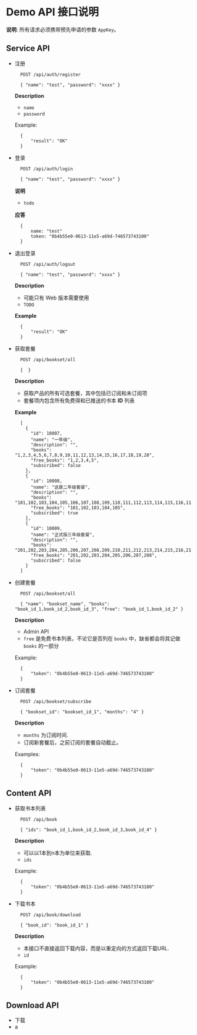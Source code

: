 Demo API 接口说明
====

**说明**: 所有请求必须携带预先申请的参数 `AppKey`。

## Service API

- 注册

        POST /api/auth/register
      
        { "name": "test", "password": "xxxx" }

    **Description**
    
    - `name`
    - `password`
    
    Example:

        {
            "result": "OK"
        }

- 登录

        POST /api/auth/login
      
        { "name": "test", "password": "xxxx" }

    **说明**
    
    - `todo`

    **应答**

        {
            name: "test"
            token: "0b4b55e0-0613-11e5-a69d-746573743100"
        }

- 退出登录

        POST /api/auth/logout
      
        { "name": "test", "password": "xxxx" }

    **Description**
    
    - 可能只有 Web 版本需要使用
    - `TODO`
    
    **Example**

        {
            "result": "OK"
        }

- 获取套餐

        POST /api/bookset/all
      
        {  }

    **Description**
    
    - 获取产品的所有可选套餐，其中包括已订阅和未订阅项
    - 套餐项内包含所有免费得和已推送的书本 **ID** 列表
    
    **Example**

        [
          {
            "id": 10007,
            "name": "一年级",
            "description": "",
            "books": "1,2,3,4,5,6,7,8,9,10,11,12,13,14,15,16,17,18,19,20",
            "free_books": "1,2,3,4,5",
            "subscribed": false
          },
          {
            "id": 10008,
            "name": "这是二年级套餐",
            "description": "",
            "books": "101,102,103,104,105,106,107,108,109,110,111,112,113,114,115,116,117,118,119,120,121,122,123,124,125,126,127,128,129,130,131,132",
            "free_books": "101,102,103,104,105",
            "subscribed": true
          },
          {
            "id": 10009,
            "name": "正式版三年级套餐",
            "description": "",
            "books": "201,202,203,204,205,206,207,208,209,210,211,212,213,214,215,216,217,218,219,220,221,222,223,224,225,226,227,228,229,230,231,232,233,234,235,236,237,238",
            "free_books": "201,202,203,204,205,206,207,208",
            "subscribed": false
          }
        ]

- 创建套餐

        POST /api/bookset/all
      
        { "name": "bookset_name", "books": "book_id_1,book_id_2,book_id_3", "free": "book_id_1,book_id_2" }

    **Description**
    
    - Admin API
    - `free` 是免费书本列表，不论它是否列在 `books` 中，缺省都会将其记做 `books` 的一部分
    
    Example:

        {
            "token": "0b4b55e0-0613-11e5-a69d-746573743100"
        }

- 订阅套餐

        POST /api/bookset/subscribe
      
        { "bookset_id": "bookset_id_1", "months": "4" }

    **Description**
    
    - `months` 为订阅时间.
    - 订阅新套餐后，之前订阅的套餐自动截止。
    
    Examples:

        {
            "token": "0b4b55e0-0613-11e5-a69d-746573743100"
        }



## Content API

- 获取书本列表

        POST /api/book
      
        { "ids": "book_id_1,book_id_2,book_id_3,book_id_4" }

    **Description**
    
    - 可以以1本到n本为单位来获取.
    - `ids`
    
    Example:

        {
            "token": "0b4b55e0-0613-11e5-a69d-746573743100"
        }

- 下载书本

        POST /api/book/download
      
        { "book_id": "book_id_1" }

    **Description**
    
    - 本接口不直接返回下载内容，而是以重定向的方式返回下载URL.
    - `id`
    
    Example:

        {
            "token": "0b4b55e0-0613-11e5-a69d-746573743100"
        }



## Download API

- 下载
- a
